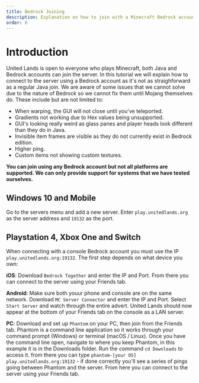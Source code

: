 ```yaml
---
title: Bedrock Joining
description: Explanation on how to join with a Minecraft Bedrock account.
order: 6
---
```

# Introduction
United Lands is open to everyone who plays Minecraft, both Java and Bedrock accounts can join the server. In this tutorial we will explain how to connect to the server using a Bedrock account as it's not as straighforward as a regular Java join.
We are aware of some issues that we cannot solve due to the nature of Bedrock so we cannot fix them until Mojang themselves do. These include but are not limited to:
- When warping, the GUI will not close until you've teleported.
- Gradients not working due to Hex values being unsupported. 
- GUI's looking really weird as glass panes and player heads look different than they do in Java.
- Invisible item frames are visible as they do not currently exist in Bedrock edition.
- Higher ping.
- Custom items not showing custom textures.

**You can join using any Bedrock account but not all platforms are supported. We can only provide support for systems that we have tested ourselves.**

## Windows 10 and Mobile
Go to the servers menu and add a new server. Enter `play.unitedlands.org` as the server address and `19132` as the port. 

## Playstation 4, Xbox One and Switch
When connecting with a console Bedrock account you must use the IP `play.unitedlands.org:19132`. The first step depends on what device you own:

**iOS**: Download `Bedrock Together` and enter the IP and Port. From there you can connect to the server using your Friends tab.

**Android**: Make sure both youur phone and console are on the same network. Download `MC Server Connector` and enter the IP and Port. Select `Start Server` and watch through the entire advert. United Lands should now appear at the bottom of your Friends tab on the console as a LAN server.

**PC**: Download and set up `Phantom` on your PC, then join from the Friends tab. Phantom is a command line application so it works through your command prompt (Windows) or terminal (macOS / Linux). Once you have the command line open, navigate to where you keep Phantom, in this example it is in the Downloads folder. Run the command `cd Downloads` to access it. from there you can type `phantom-[your OS] play.unitedlands.org:19132` - if done correctly you'll see a series of pings going between Phantom and the server. From here you can connect to the server using your Friends tab.
